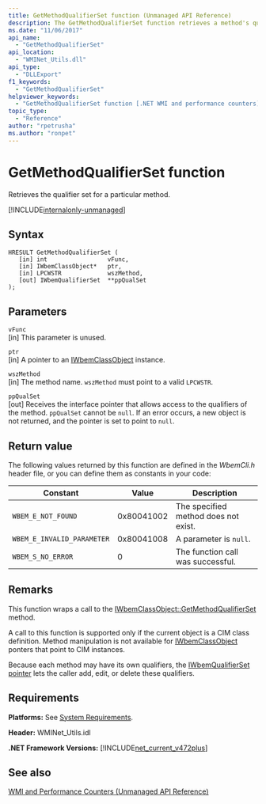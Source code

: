 ```yaml
---
title: GetMethodQualifierSet function (Unmanaged API Reference)
description: The GetMethodQualifierSet function retrieves a method's qualifier set.
ms.date: "11/06/2017"
api_name: 
  - "GetMethodQualifierSet"
api_location: 
  - "WMINet_Utils.dll"
api_type: 
  - "DLLExport"
f1_keywords: 
  - "GetMethodQualifierSet"
helpviewer_keywords: 
  - "GetMethodQualifierSet function [.NET WMI and performance counters]"
topic_type: 
  - "Reference"
author: "rpetrusha"
ms.author: "ronpet"
---
```

# GetMethodQualifierSet function
Retrieves the qualifier set for a particular method.

[!INCLUDE[internalonly-unmanaged](../../../../includes/internalonly-unmanaged.md)]
    
## Syntax  
  
```  
HRESULT GetMethodQualifierSet (
   [in] int                 vFunc, 
   [in] IWbemClassObject*   ptr, 
   [in] LPCWSTR             wszMethod,
   [out] IWbemQualifierSet  **ppQualSet
); 
```  

## Parameters

`vFunc`  
[in] This parameter is unused.

`ptr`  
[in] A pointer to an [IWbemClassObject](https://msdn.microsoft.com/library/aa391433%28v=vs.85%29.aspx) instance.

`wszMethod`  
[in] The method  name. `wszMethod` must point to a valid `LPCWSTR`. 

`ppQualSet`  
[out] Receives the interface pointer that allows access to the qualifiers of the method. `ppQualSet` cannot be `null`. If an error occurs, a new object is not returned, and the pointer is set to point to `null`. 

## Return value

The following values returned by this function are defined in the *WbemCli.h* header file, or you can define them as constants in your code:

|Constant  |Value  |Description  |
|---------|---------|---------|
|`WBEM_E_NOT_FOUND` | 0x80041002 | The specified method does not exist. |
|`WBEM_E_INVALID_PARAMETER` | 0x80041008 | A parameter is `null`. |
|`WBEM_S_NO_ERROR` | 0 | The function call was successful.  |
  
## Remarks

This function wraps a call to the [IWbemClassObject::GetMethodQualifierSet](https://msdn.microsoft.com/library/aa391446(v=vs.85).aspx) method. 

A call to this function is supported only if the current object is a CIM class definition. Method manipulation is not available for [IWbemClassObject](https://msdn.microsoft.com/library/aa391433%28v=vs.85%29.aspx) ponters that point to CIM instances.

Because each method may have its own qualifiers, the [IWbemQualifierSet pointer](https://msdn.microsoft.com/library/aa391860(v=vs.85).aspx) lets the caller add, edit, or delete these qualifiers.

## Requirements  
**Platforms:** See [System Requirements](../../../../docs/framework/get-started/system-requirements.md).  
  
 **Header:** WMINet_Utils.idl  
  
 **.NET Framework Versions:** [!INCLUDE[net_current_v472plus](../../../../includes/net-current-v472plus.md)]  
  
## See also  
[WMI and Performance Counters (Unmanaged API Reference)](index.md)
